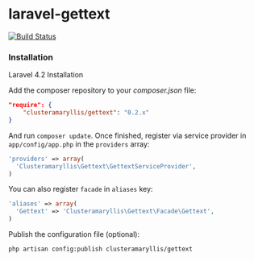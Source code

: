 # laravel-gettext

[![Build Status](https://travis-ci.org/clusteramaryllis/laravel-gettext.svg?branch=master)](https://travis-ci.org/clusteramaryllis/laravel-gettext)

### Installation

Laravel 4.2 Installation

Add the composer repository to your *composer.json* file:

```json
"require": {
    "clusteramaryllis/gettext": "0.2.x"
}
```

And run `composer update`. Once finished, register via service provider in `app/config/app.php` in the `providers` array:

```php
'providers' => array(
  'Clusteramaryllis\Gettext\GettextServiceProvider',
)
```

You can also register `facade` in `aliases` key:
```php
'aliases' => array(
  'Gettext' => 'Clusteramaryllis\Gettext\Facade\Gettext',
)
```

Publish the configuration file (optional):

```bash
php artisan config:publish clusteramaryllis/gettext
```